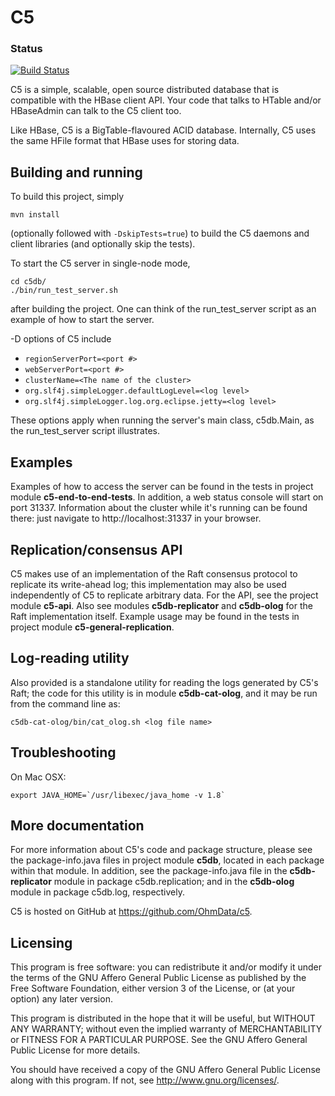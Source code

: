 C5
====================

### Status
[![Build Status](https://travis-ci.org/OhmData/c5.svg)](https://travis-ci.org/OhmData/c5)

C5 is a simple, scalable, open source distributed database that is compatible with the HBase client API. Your code
that talks to HTable and/or HBaseAdmin can talk to the C5 client too.

Like HBase, C5 is a BigTable-flavoured ACID database. Internally, C5 uses the same HFile format that HBase uses for storing data.

Building and running
--------------------
To build this project, simply

    mvn install

(optionally followed with `-DskipTests=true`) to build the C5 daemons and client libraries (and optionally skip the tests).

To start the C5 server in single-node mode,

    cd c5db/
    ./bin/run_test_server.sh

after building the project. One can think of the run_test_server script as an example of how to start the server.

-D options of C5 include

- `regionServerPort=<port #>`
- `webServerPort=<port #>`
- `clusterName=<The name of the cluster>`
- `org.slf4j.simpleLogger.defaultLogLevel=<log level>`
- `org.slf4j.simpleLogger.log.org.eclipse.jetty=<log level>`

These options apply when running the server's main class, c5db.Main, as the run_test_server script illustrates.

Examples
--------
Examples of how to access the server can be found in the tests in project module __c5-end-to-end-tests__. In
addition, a web status console will start on port 31337. Information about the cluster while it's running can be found there:
just navigate to http://localhost:31337 in your browser.

Replication/consensus API
---------------
C5 makes use of an implementation of the Raft consensus protocol to replicate its write-ahead log; this implementation may
also be used independently of C5 to replicate arbitrary data. For the API, see the project module __c5-api__. Also see modules
__c5db-replicator__ and __c5db-olog__ for the Raft implementation itself. Example usage may be found in the tests in project
module __c5-general-replication__.

Log-reading utility
-------------------

Also provided is a standalone utility for reading the logs generated by C5's Raft; the code for this utility is in module __c5db-cat-olog__,
and it may be run from the command line as:

    c5db-cat-olog/bin/cat_olog.sh <log file name>

Troubleshooting
---------------
On Mac OSX:

    export JAVA_HOME=`/usr/libexec/java_home -v 1.8`

More documentation
------------------
For more information about C5's code and package structure, please see the package-info.java files in project module __c5db__,
located in each package within that module. In addition, see the package-info.java file in the __c5db-replicator__ module in package c5db.replication;
and in the __c5db-olog__ module in package c5db.log, respectively.

C5 is hosted on GitHub at https://github.com/OhmData/c5.

Licensing
---------
This program is free software: you can redistribute it and/or modify it under the terms of the GNU Affero General Public
License as published by the Free Software Foundation, either version 3 of the License, or (at your option) any later version.

This program is distributed in the hope that it will be useful, but WITHOUT ANY WARRANTY; without even the implied warranty of
MERCHANTABILITY or FITNESS FOR A PARTICULAR PURPOSE. See the GNU Affero General Public License for more details.

You should have received a copy of the GNU Affero General Public License along with this program.  If not, see http://www.gnu.org/licenses/.

